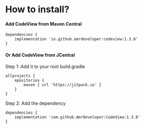 # How to install?

#### Add CodeView from Maven Central

```
dependencies { 
    implementation 'io.github.amrdeveloper:codeview:1.3.8'
}
```

#### Or Add CodeView from JCentral

Step 1: Add it to your root build.gradle
```
allprojects {
    epositories {
        maven { url 'https://jitpack.io' }
    }
}
```

Step 2: Add the dependency
```
dependencies { 
    implementation 'com.github.AmrDeveloper:CodeView:1.3.8'
}
```